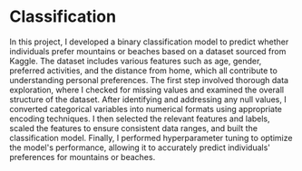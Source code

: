# Classification
In this project, I developed a binary classification model to predict whether individuals prefer mountains or beaches based on a dataset sourced from Kaggle. The dataset includes various features such as age, gender, preferred activities, and the distance from home, which all contribute to understanding personal preferences. The first step involved thorough data exploration, where I checked for missing values and examined the overall structure of the dataset. After identifying and addressing any null values, I converted categorical variables into numerical formats using appropriate encoding techniques. I then selected the relevant features and labels, scaled the features to ensure consistent data ranges, and built the classification model. Finally, I performed hyperparameter tuning to optimize the model's performance, allowing it to accurately predict individuals' preferences for mountains or beaches.
